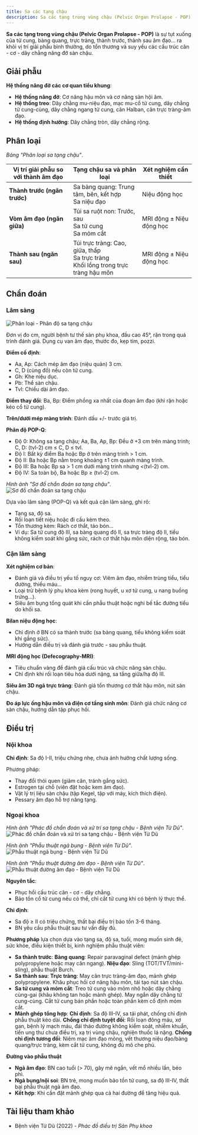 ```yaml
---
title: Sa các tạng chậu
description: Sa các tạng trong vùng chậu (Pelvic Organ Prolapse - POP) là tình trạng tụt xuống của tử cung, bàng quang, trực tràng hoặc thành âm đạo ra khỏi vị trí giải phẫu bình thường do tổn thương và suy yếu hệ cân - cơ - dây chằng nâng đỡ sàn chậu.
---
```


**Sa các tạng trong vùng chậu (Pelvic Organ Prolapse - POP)** là sự tụt xuống của tử cung, bàng quang, trực tràng, thành trước, thành sau âm đạo... ra khỏi vị trí giải phẫu bình thường, do tổn thương và suy yếu các cấu trúc cân - cơ - dây chằng nâng đỡ sàn chậu.

## Giải phẫu

**Hệ thống nâng đỡ các cơ quan tiểu khung**:

- **Hệ thống nâng đỡ**: Cơ nâng hậu môn và cơ nâng sàn hội âm.
- **Hệ thống treo**: Dây chằng mu-niệu đạo, mạc mu-cổ tử cung, dây chằng tử cung-cùng, dây chằng ngang tử cung, cân Halban, cân trực tràng-âm đạo.
- **Hệ thống định hướng**: Dây chằng tròn, dây chằng rộng.

## Phân loại

_Bảng "Phân loại sa tạng chậu"_.

| Vị trí giải phẫu so với thành âm đạo | Tạng chậu sa và phân loại                                                              | Xét nghiệm cần thiết     |
| ------------------------------------ | -------------------------------------------------------------------------------------- | ------------------------ |
| **Thành trước (ngăn trước)**         | Sa bàng quang: Trung tâm, bên, kết hợp<br>Sa niệu đạo                                  | Niệu động học            |
| **Vòm âm đạo (ngăn giữa)**           | Túi sa ruột non: Trước, sau<br>Sa tử cung<br>Sa mỏm cắt                                | MRI động ± Niệu động học |
| **Thành sau (ngăn sau)**             | Túi trực tràng: Cao, giữa, thấp<br>Sa trực tràng<br>Khối lồng trong trực tràng hậu môn | MRI động ± Niệu động học |

## Chẩn đoán

### Lâm sàng

![Phân loại - Phân độ sa tạng chậu](./_images/sa-tang-chau/phan-loai-phan-do-sa-tang-chau.jpg)

Đơn vị đo cm, người bệnh tư thế sản phụ khoa, đầu cao 45°, rặn trong quá trình đánh giá. Dụng cụ van âm đạo, thước đo, kẹp tim, pozzi.

**Điểm cố định**:

- Aa, Ap: Cách mép âm đạo (niệu quản) 3 cm.
- C, D (cùng đồ) nếu còn tử cung.
- Gh: Khe niệu dục.
- Pb: Thể sàn chậu.
- Tvl: Chiều dài âm đạo.

**Điểm thay đổi**: Ba, Bp: Điểm phồng xa nhất của đoạn âm đạo (khi rặn hoặc kéo cổ tử cung).

**Trên/dưới mép màng trinh**: Đánh dấu +/- trước giá trị.

**Phân độ POP-Q**:

- Độ 0: Không sa tạng chậu; Aa, Ba, Ap, Bp: Đều ở +3 cm trên màng trinh; C, D: (tvl-2) cm ≤ C, D ≤ tvl.
- Độ I: Bất kỳ điểm Ba hoặc Bp ở trên màng trinh > 1 cm.
- Độ II: Ba hoặc Bp nằm trong khoảng ±1 cm quanh màng trinh.
- Độ III: Ba hoặc Bp sa > 1 cm dưới màng trinh nhưng <(tvl-2) cm.
- Độ IV: Sa toàn bộ, Ba hoặc Bp ≥ (tvl-2) cm.

_Hình ảnh "Sơ đồ chẩn đoán sa tạng chậu"_.
![Sơ đồ chẩn đoán sa tạng chậu](./_images/sa-tang-chau/so-do-chan-doan-sa-tang-chau.jpg)

Dựa vào lâm sàng (POP-Q) và kết quả cận lâm sàng, ghi rõ:

- Tạng sa, độ sa.
- Rối loạn tiết niệu hoặc đi cầu kèm theo.
- Tổn thương kèm: Rách cơ thắt, táo bón...
- Ví dụ: Sa tử cung độ III, sa bàng quang độ II, sa trực tràng độ II, tiểu không kiểm soát khi gắng sức, rách cơ thắt hậu môn diện rộng, táo bón.

### Cận lâm sàng

**Xét nghiệm cơ bản**:

- Đánh giá và điều trị yếu tố nguy cơ: Viêm âm đạo, nhiễm trùng tiểu, tiểu đường, thiếu máu...
- Loại trừ bệnh lý phụ khoa kèm (rong huyết, u xơ tử cung, u nang buồng trứng...).
- Siêu âm bụng tổng quát khi cần phẫu thuật hoặc nghi bế tắc đường tiểu do khối sa.

**Bilan niệu động học**:

- Chỉ định ở BN có sa thành trước (sa bàng quang, tiểu không kiểm soát khi gắng sức).
- Hướng dẫn điều trị và đánh giá trước - sau phẫu thuật.

**MRI động học (Defecography-MRI)**:

- Tiêu chuẩn vàng để đánh giá cấu trúc và chức năng sàn chậu.
- Chỉ định khi rối loạn tiêu hóa dưới nặng, sa tầng giữa/hạ độ III.

**Siêu âm 3D ngả trực tràng**: Đánh giá tổn thương cơ thắt hậu môn, nút sàn chậu.

**Đo áp lực ống hậu môn và điện cơ tầng sinh môn**: Đánh giá chức năng cơ sàn chậu, hướng dẫn tập phục hồi.

## Điều trị

### Nội khoa

**Chỉ định**: Sa độ I-II, triệu chứng nhẹ, chưa ảnh hưởng chất lượng sống.

Phương pháp:

- Thay đổi thói quen (giảm cân, tránh gắng sức).
- Estrogen tại chỗ (viên đặt hoặc kem âm đạo).
- Vật lý trị liệu sàn chậu (tập Kegel, tập với máy, kích thích điện).
- Pessary âm đạo hỗ trợ nâng tạng.

### Ngoại khoa

_Hình ảnh "Phác đồ chẩn đoán và xử trí sa tạng chậu - Bệnh viện Từ Dũ"_.
![Phác đồ chẩn đoán và xử trí sa tạng chậu - Bệnh viện Từ Dũ](./_images/sa-tang-chau/phac-do-chan-doan-va-xu-tri-sa-tang-chau.jpeg)

_Hình ảnh "Phẫu thuật ngả bụng - Bệnh viện Từ Dũ"_.
![Phẫu thuật ngả bụng - Bệnh viện Từ Dũ](./_images/sa-tang-chau/phau-thuat-nga-bung.jpeg)

_Hình ảnh "Phẫu thuật đường âm đạo - Bệnh viện Từ Dũ"_.
![Phẫu thuật đường âm đạo - Bệnh viện Từ Dũ](./_images/sa-tang-chau/phau-thuat-nga-am-dao.png)

**Nguyên tắc**:

- Phục hồi cấu trúc cân - cơ - dây chằng.
- Bảo tồn cổ tử cung nếu có thể, chỉ cắt tử cung khi có bệnh lý thực thể.

**Chỉ định**:

- Sa độ ≥ II có triệu chứng, thất bại điều trị bảo tồn 3-6 tháng.
- BN yêu cầu phẫu thuật sau tư vấn đầy đủ.

**Phương pháp** lựa chọn dựa vào tạng sa, độ sa, tuổi, mong muốn sinh đẻ, sức khỏe, điều kiện thiết bị, kinh nghiệm phẫu thuật viên:

- **Sa thành trước**: **Bàng quang**: Repair paravaginal defect (mảnh ghép polypropylene hoặc may cân ngang). **Niệu đạo**: Sling (TOT/TVT/mini-sling), phẫu thuật Burch.
- **Sa thành sau**: **Trực tràng**: May cân trực tràng-âm đạo, mảnh ghép polypropylene. Khâu phục hồi cơ nâng hậu môn, tái tạo nút sàn chậu.
- **Sa tử cung và mỏm cắt**: Treo tử cung vào mỏm nhô hoặc dây chằng cùng-gai (khâu không tan hoặc mảnh ghép). May ngắn dây chằng tử cung-cùng. Cắt tử cung bán phần hoặc toàn phần kèm cố định mỏm cắt.
- **Mảnh ghép tổng hợp**: **Chỉ định**: Sa độ III-IV, sa tái phát, chống chỉ định phẫu thuật kéo dài. **Chống chỉ định tuyệt đối**: Rối loạn đông máu, xơ gan, bệnh lý mạch máu, đái tháo đường không kiểm soát, nhiễm khuẩn, tiền ung thư chưa điều trị, xạ trị vùng chậu, nghiện thuốc lá nặng. **Chống chỉ định tương đối**: Niêm mạc âm đạo mỏng, vết thương niệu đạo/bàng quang/trực tràng, kèm cắt tử cung, không đủ mô che phủ.

**Đường vào phẫu thuật**

- **Ngả âm đạo**: BN cao tuổi (> 70), gây mê ngắn, vết mổ nhiều lần, béo phì.
- **Ngả bụng/nội soi**: BN trẻ, mong muốn bảo tồn tử cung, sa độ III-IV, thất bại phẫu thuật ngả âm đạo.
- **Kết hợp**: Khi cần đặt mảnh ghép qua cả hai đường để tăng hiệu quả.

## Tài liệu tham khảo

- Bệnh viện Từ Dũ (2022) - _Phác đồ điều trị Sản Phụ khoa_
